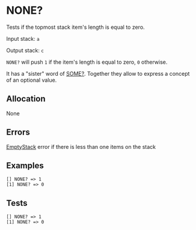 # NONE?

Tests if the topmost stack item's length is equal to zero.

Input stack: `a`

Output stack: `c`

`NONE?` will push `1` if the item's length is equal to zero, `0` otherwise.

It has a "sister" word of [SOME?](SOMEP.md). Together they allow to
express a concept of an optional value.

## Allocation

None

## Errors

[EmptyStack](./ERRORS/EmptyStack.md) error if there is less than one items on the stack

## Examples

```
[] NONE? => 1
[1] NONE? => 0
```

## Tests

```
[] NONE? => 1
[1] NONE? => 0
```